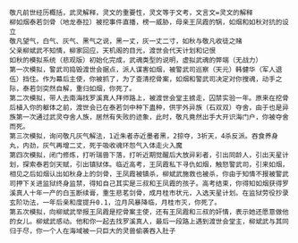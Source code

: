 	敬凡前世经历概括，武灵解释，灵文的重要性，灵文等于文考，文言文=灵文的解释
	柳如烟泰若剑骨（地龙泰拉）被挖事件直播，榜一威胁，母亲王凤霞的锅，如烟和如秋对抗的设立
	敬凡望气，白气、灰气、黑气之说，黑一丈，灰一丈二寸，如秋与敬凡收徒之赌
	父亲柳斌武不知情，柳家回应，天机阁的目光，渡世会代天计划和记恨
	如秋的模拟系统（悲观版）初始化完成，武魂类型的说明，虚拟武魂的弊端（无战力）
	第一次模拟，警武司捣毁渡世会据点，派人谋害如烟，被警武司巡察（天元）韩健华（军人退伍）挡住。作为幕后主使，你被抓了，为了查清挖骨案，如烟和警武司决定对你搜魂，动手之际，泰若剑突然自解，重归如烟，你死了。
	第二次模拟，带人去南海找罗溪真人拜师路上，被渡世会堂主掳走，囚禁实验一年。原来在挖骨后植入你的躯体之前，渡世会已在泰若剑中种下蛊种，供宇外异族（石双双）夺舍，由于也是异族第一次通过武灵夺舍人族，居然有失败的迹象，此时，敬凡竟然出手大开识海门户，你被夺舍而死。
	第三次模拟，询问敬凡灰气解法，1近朱者赤近墨者黑，2掠夺，3祈天，4杀反派。吞食养身丸，内劲，灰气再增二丈，死于吸收魂环怨气入体走火入魔
	第四次模拟，闭门修炼，打听瑞兽下落，打听近期觉醒后大放异彩者，引出同龄人，引出天星计划，探索泰若剑天赋，引出镇狱体。临近高考，王凤霞私下寻仇如烟，触怒警武司，引来如烟，相见之后如烟认出如秋身上的剑骨，王凤霞被镇杀，柳斌武施救也被杀，你由于知情不报被警武司押下关进监狱终身监禁，得知自己其实是三叔和王凤霞的孩子。高考结束，你得知如烟获得罗溪真人十年一产的白玉断续膏，重生悲茗剑骨，成月桂市状元，入选天星计划。在监狱劳役抄录玄阶功法，一年后亲和度提升0.1，泣月风暴降临，月桂市灭，你死了。
	第五次模拟，向柳斌武举报王凤霞是挖骨案主使，还有王凤霞和三叔的奸情，表示她还愿意做他的女儿。柳斌武感动。他和你一起去找罗溪真人，最后一段路上遇到渡世会堂主，柳斌武与其同归于尽，你一个人在海域被一只巨大的灵兽偷袭吞入肚子
	
	
	